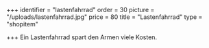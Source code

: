 +++
identifier = "lastenfahrrad"
order = 30
picture = "/uploads/lastenfahrrad.jpg"
price = 80
title = "Lastenfahrrad"
type = "shopitem"

+++
Ein Lastenfahrrad spart den Armen viele Kosten.